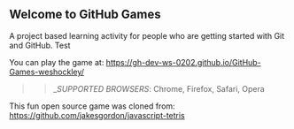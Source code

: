 ## Welcome to GitHub Games

A project based learning activity for people who are getting started with Git and GitHub. 
Test

You can play the game at: https://gh-dev-ws-0202.github.io/GitHub-Games-weshockley/

>> _*SUPPORTED BROWSERS*: Chrome, Firefox, Safari, Opera 

This fun open source game was cloned from: https://github.com/jakesgordon/javascript-tetris
